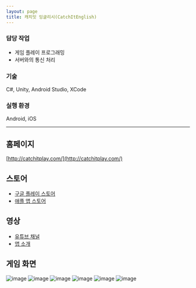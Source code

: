 ```yaml
---
layout: page
title: 캐치잇 잉글리시(CatchItEnglish)
---
```


### 담당 작업
* 게임 플레이 프로그래밍
* 서버와의 통신 처리

### 기술
C#, Unity, Android Studio, XCode  

### 실행 환경
Android, iOS  

---

## 홈페이지
[http://catchitplay.com/](http://catchitplay.com/)  

## 스토어
* [구글 플레이 스토어](https://play.google.com/store/apps/details?id=com.nxc.catchitenglishbasic.google&hl=ko)
* [애플 앱 스토어](https://apps.apple.com/kr/app/%EC%BA%90%EC%B9%98%EC%9E%87-%EC%9E%89%EA%B8%80%EB%A6%AC%EC%8B%9C/id881322806)

## 영상
* [유튜브 채널](https://www.youtube.com/channel/UC1WiTJlJXj7InDxycoUa3Cg)  
* [앱 소개](https://www.youtube.com/watch?v=z2AP5nprDWM)

## 게임 화면
![image](/assets/images/games/cie/1.png)
![image](/assets/images/games/cie/2.png)
![image](/assets/images/games/cie/3.png)
![image](/assets/images/games/cie/4.png)
![image](/assets/images/games/cie/5.png)
![image](/assets/images/games/cie/6.png)